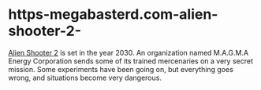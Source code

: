 # https-megabasterd.com-alien-shooter-2-
[Alien Shooter 2](https://megabasterd.com/alien-shooter-2/) is set in the year 2030. An organization named M.A.G.M.A Energy Corporation sends some of its trained mercenaries on a very secret mission. Some experiments have been going on, but everything goes wrong, and situations become very dangerous.
